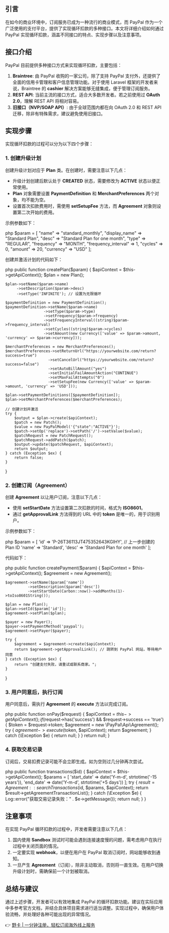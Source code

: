 ## 引言

在如今的商业环境中，订阅服务已成为一种流行的商业模式，而 PayPal 作为一个广泛使用的支付平台，提供了实现循环扣款的多种接口。本文将详细介绍如何通过 PayPal 实现循环扣款，涵盖不同接口的特点、实现步骤以及注意事项。

## 接口介绍

PayPal 目前提供多种接口方式来实现循环扣款，主要包括：

1. **Braintree**: 由 PayPal 收购的一家公司，除了支持 PayPal 支付外，还提供了全面的信用卡管理和客户信息管理功能。对于使用 Laravel 框架的开发者来说，Braintree 的 **cashier** 解决方案能够无缝集成，便于管理订阅服务。
2. **REST API**: 当前主流的接口方式，适合大多数开发者。若之前使用过 **OAuth 2.0**，理解 REST API 将相对容易。
3. **旧接口（NVP/SOAP API）**: 由于全球范围内都在向 OAuth 2.0 和 REST API 迁移，除非有特殊需求，建议避免使用旧接口。

## 实现步骤

实现循环扣款的过程可以分为以下四个步骤：

### 1. 创建升级计划

创建升级计划对应于 **Plan** 类。在创建时，需要注意以下几点：

- 升级计划创建后默认处于 **CREATED** 状态，需要修改为 **ACTIVE** 状态以便正常使用。
- **Plan** 对象需要设置 **PaymentDefinition** 和 **MerchantPreferences** 两个对象，均不能为空。
- 设置首次扣款费用时，需使用 **setSetupFee** 方法，而 **Agreement** 对象则设置第二次开始的费用。

示例参数如下：

php
$param = [
    "name" => "standard_monthly",
    "display_name" => "Standard Plan",
    "desc" => "Standard Plan for one month",
    "type" => "REGULAR",
    "frequency" => "MONTH",
    "frequency_interval" => 1,
    "cycles" => 0,
    "amount" => 20,
    "currency" => "USD"
];


创建并激活计划的代码如下：

php
public function createPlan($param)
{
    $apiContext = $this->getApiContext();
    $plan = new Plan();

    $plan->setName($param->name)
         ->setDescription($param->desc)
         ->setType('INFINITE'); // 设置为无限循环

    $paymentDefinition = new PaymentDefinition();
    $paymentDefinition->setName($param->name)
                     ->setType($param->type)
                     ->setFrequency($param->frequency)
                     ->setFrequencyInterval((string)$param->frequency_interval)
                     ->setCycles((string)$param->cycles)
                     ->setAmount(new Currency(['value' => $param->amount, 'currency' => $param->currency]));

    $merchantPreferences = new MerchantPreferences();
    $merchantPreferences->setReturnUrl("https://yourwebsite.com/return?success=true")
                       ->setCancelUrl("https://yourwebsite.com/return?success=false")
                       ->setAutoBillAmount("yes")
                       ->setInitialFailAmountAction("CONTINUE")
                       ->setMaxFailAttempts("0")
                       ->setSetupFee(new Currency(['value' => $param->amount, 'currency' => 'USD']));

    $plan->setPaymentDefinitions([$paymentDefinition]);
    $plan->setMerchantPreferences($merchantPreferences);

    // 创建计划并激活
    try {
        $output = $plan->create($apiContext);
        $patch = new Patch();
        $value = new PayPalModel('{"state":"ACTIVE"}');
        $patch->setOp('replace')->setPath('/')->setValue($value);
        $patchRequest = new PatchRequest();
        $patchRequest->addPatch($patch);
        $output->update($patchRequest, $apiContext);
        return $output;
    } catch (Exception $ex) {
        return false;
    }
}


### 2. 创建订阅（Agreement）

创建 **Agreement** 以让用户订阅，注意以下几点：

- 使用 **setStartDate** 方法设置第二次扣款的时间，格式为 **ISO8601**。
- 通过 **getApprovalLink** 方法得到的 URL 中的 **token** 是唯一的，用于识别用户。

示例参数如下：

php
$param = [
    'id' => 'P-26T36113JT475352643KGIHY', // 上一步创建的 Plan ID
    'name' => 'Standard',
    'desc' => 'Standard Plan for one month'
];


代码如下：

php
public function createPayment($param)
{
    $apiContext = $this->getApiContext();
    $agreement = new Agreement();

    $agreement->setName($param['name'])
              ->setDescription($param['desc'])
              ->setStartDate(Carbon::now()->addMonths(1)->toIso8601String());

    $plan = new Plan();
    $plan->setId($param['id']);
    $agreement->setPlan($plan);

    $payer = new Payer();
    $payer->setPaymentMethod('paypal');
    $agreement->setPayer($payer);

    try {
        $agreement = $agreement->create($apiContext);
        return $agreement->getApprovalLink(); // 跳转到 PayPal 网站，等待用户同意
    } catch (Exception $ex) {
        return "创建支付失败，请重试或联系商家。";
    }
}


### 3. 用户同意后，执行订阅

用户同意后，需执行 **Agreement** 的 **execute** 方法以完成订阅。

php
public function onPay($request)
{
    $apiContext = $this->getApiContext();
    if ($request->has('success') && $request->success == 'true') {
        $token = $request->token;
        $agreement = new \PayPal\Api\Agreement();
        try {
            $agreement->execute($token, $apiContext);
            return $agreement;
        } catch (\Exception $e) {
            return null;
        }
    }
    return null;
}


### 4. 获取交易记录

订阅后，交易扣费记录可能不会立即生成。如为空则过几分钟再次尝试。

php
public function transactions($id)
{
    $apiContext = $this->getApiContext();
    $params = [
        'start_date' => date('Y-m-d', strtotime('-15 years')),
        'end_date' => date('Y-m-d', strtotime('+5 days'))
    ];
    try {
        $result = Agreement::searchTransactions($id, $params, $apiContext);
        return $result->getAgreementTransactionList();
    } catch (\Exception $e) {
        Log::error("获取交易记录失败：" . $e->getMessage());
        return null;
    }
}


## 注意事项

在实现 PayPal 循环扣款的过程中，开发者需要注意以下几点：

1. 国内使用 **Sandbox** 测试时可能会遇到连接速度慢的问题，需考虑用户在执行过程中关闭页面的情况。
2. 一定要实现 **webhook**，以便在用户在 PayPal 取消订阅时，网站能够收到通知。
3. 一旦产生 **Agreement**（订阅），除非主动取消，否则将一直生效。在用户切换升级计划时，需确保前一个计划被取消。

## 总结与建议

通过上述步骤，开发者可以有效地集成 PayPal 的循环扣款功能。建议在实际应用中多参考官方文档，并结合具体项目需求进行适当调整。实现过程中，确保用户体验流畅，并处理好各种可能出现的异常情况。

👉 [野卡 | 一分钟注册，轻松订阅海外线上服务](https://bit.ly/bewildcard)